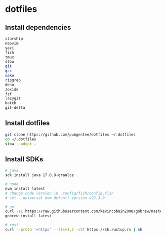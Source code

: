 # dotfiles

## Install dependencies

```sh
starship 
neovim 
yazi 
fish 
tmux 
stow 
git 
gcc 
make 
ripgrep 
deno 
zoxide 
fzf 
lazygit 
hatch 
git-delta
```

## Install dotfiles
```sh
git clone https://github.com/pungentee/dotfiles ~/.dotfiles 
cd ~/.dotfiles 
stow --adopt .
```


## Install SDKs

```sh
# java
sdk install java 17.0.9-graalce

# node
nvm install latest
# change node version in .config/fish/config.fish
# set --universal nvm_default_version v22.3.0

# go
curl -sL https://raw.githubusercontent.com/kevincobain2000/gobrew/master/git.io.sh | sh
gobrew install latest

# rust
curl --proto '=https' --tlsv1.2 -sSf https://sh.rustup.rs | sh
```
